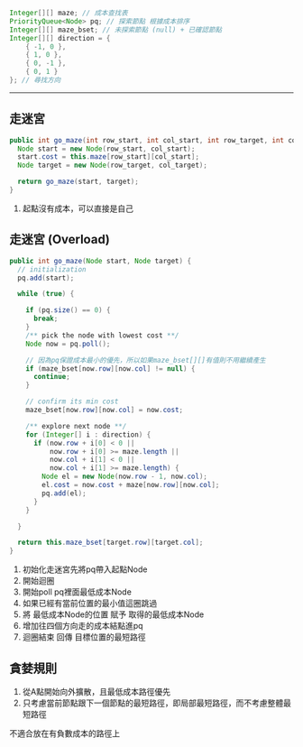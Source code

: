 ```java
Integer[][] maze; // 成本查找表
PriorityQueue<Node> pq; // 探索節點 根據成本排序
Integer[][] maze_bset; // 未探索節點 (null) + 已確認節點
Integer[][] direction = {
    { -1, 0 },
    { 1, 0 },
    { 0, -1 },
    { 0, 1 }
}; // 尋找方向
```

---

## 走迷宮

```java
public int go_maze(int row_start, int col_start, int row_target, int col_target) {
  Node start = new Node(row_start, col_start);
  start.cost = this.maze[row_start][col_start];
  Node target = new Node(row_target, col_target);

  return go_maze(start, target);
}
```

1. 起點沒有成本，可以直接是自己

## 走迷宮 (Overload)

```java
public int go_maze(Node start, Node target) {
  // initialization
  pq.add(start);

  while (true) {

    if (pq.size() == 0) {
      break;
    }
    /** pick the node with lowest cost **/
    Node now = pq.poll();

    // 因為pq保證成本最小的優先，所以如果maze_bset[][]有值則不用繼續產生
    if (maze_bset[now.row][now.col] != null) {
      continue;
    }

    // confirm its min cost
    maze_bset[now.row][now.col] = now.cost;

    /** explore next node **/
    for (Integer[] i : direction) {
      if (now.row + i[0] < 0 ||
          now.row + i[0] >= maze.length ||
          now.col + i[1] < 0 ||
          now.col + i[1] >= maze.length) {
        Node el = new Node(now.row - 1, now.col);
        el.cost = now.cost + maze[now.row][now.col];
        pq.add(el);
      }
    }

  }

  return this.maze_bset[target.row][target.col];
}
```

1. 初始化走迷宮先將pq帶入起點Node
2. 開始迴圈
3. 開始poll pq裡面最低成本Node
4. 如果已經有當前位置的最小值這圈跳過
5. 將 最低成本Node的位置 賦予 取得的最低成本Node
6. 增加往四個方向走的成本結點進pq
7. 迴圈結束 回傳 目標位置的最短路徑

## 貪婪規則
1. 從A點開始向外擴散，且最低成本路徑優先
2. 只考慮當前節點跟下一個節點的最短路徑，即局部最短路徑，而不考慮整體最短路徑

不適合放在有負數成本的路徑上